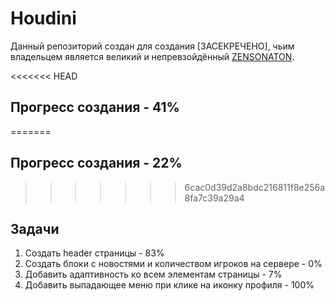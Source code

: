 # Houdini
Данный репозиторий создан для создания [ЗАСЕКРЕЧЕНО], чьим владельцем является великий и непревзойдённый [ZENSONATON](https://github.com/Zensonaton).

<<<<<<< HEAD
## Прогресс создания - 41%
=======
## Прогресс создания - 22%
>>>>>>> 6cac0d39d2a8bdc216811f8e256a8fa7c39a29a4

## Задачи 
  1. Создать header страницы - 83%
  2. Создать блоки с новостями и количеством игроков на сервере - 0%
  3. Добавить адаптивность ко всем элементам страницы - 7%
  4. Добавить выпадающее меню при клике на иконку профиля - 100%
